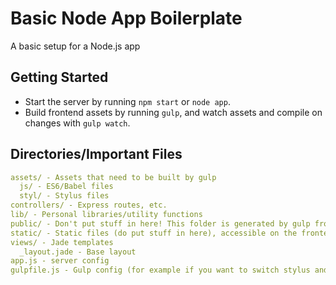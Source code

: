 # Basic Node App Boilerplate
A basic setup for a Node.js app

## Getting Started
- Start the server by running `npm start` or `node app`.
- Build frontend assets by running `gulp`, and watch assets and compile on changes with `gulp watch`.

## Directories/Important Files
```yaml
assets/ - Assets that need to be built by gulp
  js/ - ES6/Babel files
  styl/ - Stylus files
controllers/ - Express routes, etc.
lib/ - Personal libraries/utility functions
public/ - Don't put stuff in here! This folder is generated by gulp from your assets folder and is on the .gitignore list
static/ - Static files (do put stuff in here), accessible on the frontend from /static/[filename]
views/ - Jade templates
  _layout.jade - Base layout
app.js - server config
gulpfile.js - Gulp config (for example if you want to switch stylus and sass)
```
